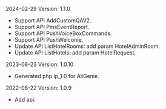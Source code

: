 2024-02-29 Version: 1.1.0
- Support API AddCustomQAV2.
- Support API PmsEventReport.
- Support API PushVoiceBoxCommands.
- Support API PushWelcome.
- Update API ListHotelRooms: add param HotelAdminRoom.
- Update API ListHotels: add param HotelRequest.


2023-08-23 Version: 1.0.10
- Generated php ip_1.0 for AliGenie.

2022-08-22 Version: 1.0.9
- Add api.

